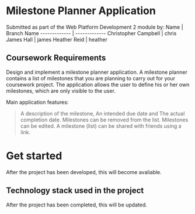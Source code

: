 # Milestone Planner Application

Submitted as part of the Web Platform Development 2 module by:
Name  | Branch Name
------------- | -------------
Christopher Campbell  | chris
James Hall  | james
Heather Reid  | heather


## Coursework Requirements

Design and implement a milestone planner application. A milestone planner contains a list of
milestones that you are planning to carry out for your coursework project. The application allows the
user to define his or her own milestones, which are only visible to the user.

Main application features:
> A description of the milestone,
> An intended due date and
> The actual completion date.
> Milestones can be removed from the list.
> Milestones can be edited.
> A milestone (list) can be shared with friends using a link. 


# Get started

After the project has been developed, this will become avaliable.
    
    
## Technology stack used in the project

After the project has been completed, this will be updated.